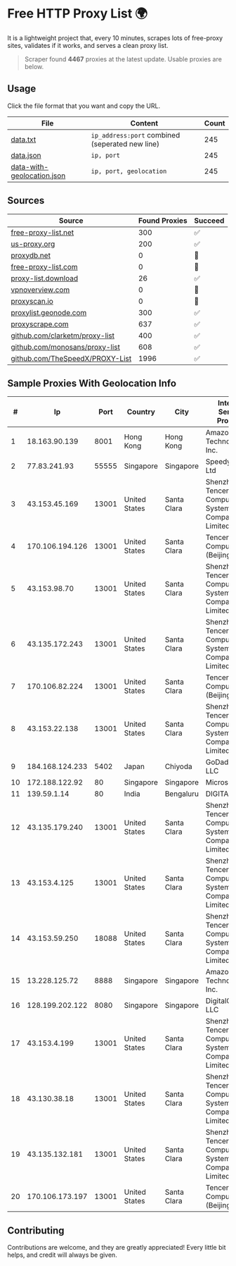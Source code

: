 
# Free HTTP Proxy List 🌍

It is a lightweight project that, every 10 minutes, scrapes lots of free-proxy sites, validates if it works, and serves a clean proxy list.


> Scraper found **4467** proxies at the latest update. Usable proxies are below.

## Usage

Click the file format that you want and copy the URL.


|File|Content|Count|
|----|-------|-----|
|[data.txt](https://raw.githubusercontent.com/themiralay/Proxy-List-World/master/data.txt)|`ip_address:port` combined (seperated new line)|245|
|[data.json](https://raw.githubusercontent.com/themiralay/Proxy-List-World/master/data.json)|`ip, port`|245|
|[data-with-geolocation.json](https://raw.githubusercontent.com/themiralay/Proxy-List-World/master/data-with-geolocation.json)|`ip, port, geolocation`|245|

## Sources

|Source|Found Proxies|Succeed|
|------|-------------|-------|
|[free-proxy-list.net](https://free-proxy-list.net)|300|✅|
|[us-proxy.org](https://www.us-proxy.org)|200|✅|
|[proxydb.net](http://proxydb.net)|0|🚫|
|[free-proxy-list.com](https://free-proxy-list.com/?page=&port=&type%5B%5D=http&type%5B%5D=https&up_time=0&search=Search)|0|🚫|
|[proxy-list.download](https://www.proxy-list.download/HTTP)|26|✅|
|[vpnoverview.com](https://vpnoverview.com/privacy/anonymous-browsing/free-proxy-servers)|0|🚫|
|[proxyscan.io](https://www.proxyscan.io)|0|🚫|
|[proxylist.geonode.com](https://proxylist.geonode.com/api/proxy-list?limit=300&page=1&sort_by=lastChecked&sort_type=desc&protocols=http,https)|300|✅|
|[proxyscrape.com](https://api.proxyscrape.com/v2/?request=displayproxies&protocol=http&timeout=10000&country=all&ssl=all&anonymity=all)|637|✅|
|[github.com/clarketm/proxy-list](https://raw.githubusercontent.com/clarketm/proxy-list/master/proxy-list-raw.txt)|400|✅|
|[github.com/monosans/proxy-list](https://raw.githubusercontent.com/monosans/proxy-list/main/proxies/http.txt)|608|✅|
|[github.com/TheSpeedX/PROXY-List](https://raw.githubusercontent.com/TheSpeedX/PROXY-List/master/http.txt)|1996|✅|


## Sample Proxies With Geolocation Info

|#|Ip|Port|Country|City|Internet Service Provider|
|-|--|----|-------|----|-------------------------|
|1|18.163.90.139|8001|Hong Kong|Hong Kong|Amazon Technologies Inc.|
|2|77.83.241.93|55555|Singapore|Singapore|SpeedyPage Ltd|
|3|43.153.45.169|13001|United States|Santa Clara|Shenzhen Tencent Computer Systems Company Limited|
|4|170.106.194.126|13001|United States|Santa Clara|Tencent Cloud Computing (Beijing) Co|
|5|43.153.98.70|13001|United States|Santa Clara|Shenzhen Tencent Computer Systems Company Limited|
|6|43.135.172.243|13001|United States|Santa Clara|Shenzhen Tencent Computer Systems Company Limited|
|7|170.106.82.224|13001|United States|Santa Clara|Tencent Cloud Computing (Beijing) Co|
|8|43.153.22.138|13001|United States|Santa Clara|Shenzhen Tencent Computer Systems Company Limited|
|9|184.168.124.233|5402|Japan|Chiyoda|GoDaddy.com, LLC|
|10|172.188.122.92|80|Singapore|Singapore|Microsoft|
|11|139.59.1.14|80|India|Bengaluru|DIGITALOCEAN|
|12|43.135.179.240|13001|United States|Santa Clara|Shenzhen Tencent Computer Systems Company Limited|
|13|43.153.4.125|13001|United States|Santa Clara|Shenzhen Tencent Computer Systems Company Limited|
|14|43.153.59.250|18088|United States|Santa Clara|Shenzhen Tencent Computer Systems Company Limited|
|15|13.228.125.72|8888|Singapore|Singapore|Amazon Technologies Inc.|
|16|128.199.202.122|8080|Singapore|Singapore|DigitalOcean, LLC|
|17|43.153.4.199|13001|United States|Santa Clara|Shenzhen Tencent Computer Systems Company Limited|
|18|43.130.38.18|13001|United States|Santa Clara|Shenzhen Tencent Computer Systems Company Limited|
|19|43.135.132.181|13001|United States|Santa Clara|Shenzhen Tencent Computer Systems Company Limited|
|20|170.106.173.197|13001|United States|Santa Clara|Tencent Cloud Computing (Beijing) Co|



## Contributing

Contributions are welcome, and they are greatly appreciated! Every
little bit helps, and credit will always be given.

